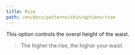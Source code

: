 ```yaml
---
title: Rise
path: /en/docs/patterns/shin/options/rise
---
```


This option controls the overal height of the waist.

> The higher the rise, the higher your waist.